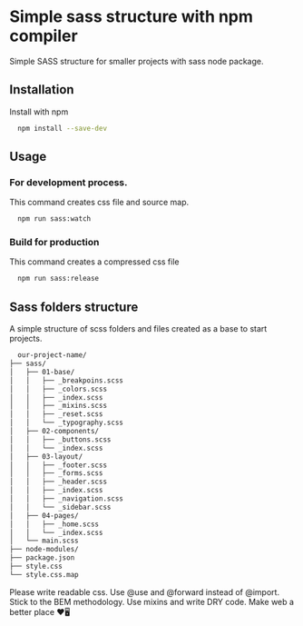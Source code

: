 
# Simple sass structure with npm compiler

Simple SASS structure for smaller projects with sass node package.


## Installation

Install with npm

```bash
  npm install --save-dev
```
    
## Usage

### For development process.
This command creates css file and source map.

```bash
  npm run sass:watch
```

### Build for production
This command creates a compressed css file

```bash
  npm run sass:release
```
## Sass folders structure

A simple structure of scss folders and files created as a base to start projects.

```bash
  our-project-name/
├── sass/
│   ├── 01-base/
│   │   ├── _breakpoins.scss
│   │   ├── _colors.scss
│   │   ├── _index.scss
│   │   ├── _mixins.scss
│   │   ├── _reset.scss 
│   │   └── _typography.scss 
│   ├── 02-components/
│   │   ├── _buttons.scss
│   │   └── _index.scss
│   ├── 03-layout/
│   │   ├── _footer.scss
│   │   ├── _forms.scss
│   │   ├── _header.scss
│   │   ├── _index.scss
│   │   ├── _navigation.scss
│   │   └── _sidebar.scss
│   ├── 04-pages/
│   │   ├── _home.scss
│   │   └── _index.scss
│   └── main.scss
├── node-modules/
├── package.json
├── style.css
└── style.css.map
```




Please write readable css. Use @use and @forward instead of @import. Stick to the BEM methodology. Use mixins and write DRY code.
Make web a better place ❤️🖥️

